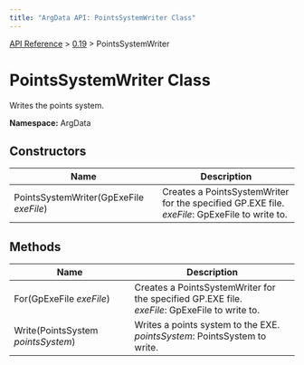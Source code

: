 ```yaml
---
title: "ArgData API: PointsSystemWriter Class"
---
```


[API Reference](/argdata/api/) &gt; [0.19](/argdata/api/0.19/) &gt; PointsSystemWriter

# PointsSystemWriter Class

Writes the points system.

**Namespace:** ArgData

## Constructors

<table class="table table-bordered table-striped ">
<thead>
  <tr>
    <th>Name</th>
    <th>Description</th>
  </tr>
</thead>
<tbody>
  <tr>
    <td>PointsSystemWriter(GpExeFile <em>exeFile</em>)</td>
    <td>Creates a PointsSystemWriter for the specified GP.EXE file.<br /><em>exeFile</em>: GpExeFile to write to.<br /></td>
  </tr>
</tbody>
</table>


## Methods

<table class="table table-bordered table-striped ">
<thead>
  <tr>
    <th>Name</th>
    <th>Description</th>
  </tr>
</thead>
<tbody>
  <tr>
    <td>For(GpExeFile <em>exeFile</em>)</td>
    <td>Creates a PointsSystemWriter for the specified GP.EXE file.<br /><em>exeFile</em>: GpExeFile to write to.<br /></td>
  </tr>
  <tr>
    <td>Write(PointsSystem <em>pointsSystem</em>)</td>
    <td>Writes a points system to the EXE.<br /><em>pointsSystem</em>: PointsSystem to write.<br /></td>
  </tr>
</tbody>
</table>


